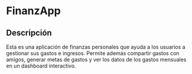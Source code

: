 # FinanzApp

## Descripción

Esta es una aplicación de finanzas personales que ayuda a los usuarios a gestionar sus gastos e ingresos. Permite además compartir gastos con amigos, generar metas de gastos y ver los datos de los gastos mensuales en un dashboard interactivo.

